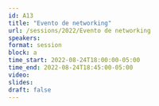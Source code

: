 ```yaml
---
id: A13
title: "Evento de networking"
url: /sessions/2022/Evento de networking
speakers:
format: session
block: a
time_start: 2022-08-24T18:00:00-05:00
time_end: 2022-08-24T18:45:00-05:00
video: 
slides:
draft: false
---
```

